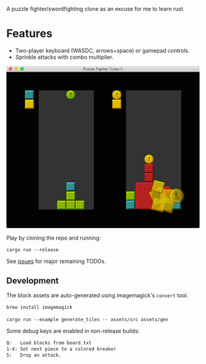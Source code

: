 A puzzle fighter/swordfighting clone as an excuse for me to learn rust.

# Features

* Two-player keyboard (WASDC, arrows+space) or gamepad controls.
* Sprinkle attacks with combo multiplier.

![screenshot](./screenshot.png)

Play by cloning the repo and running:

    cargo run --release

See [issues](https://github.com/xaviershay/rust-puzzlefighter/issues) for major
remaining TODOs.

## Development

The block assets are auto-generated using imagemagick's `convert` tool.

    brew install imagemagick

    cargo run --example generate_tiles -- assets/src assets/gen

Some debug keys are enabled in non-release builds:

    Q:   Load blocks from board.txt
    1-4: Set next piece to a colored breaker
    5:   Drop an attack.
